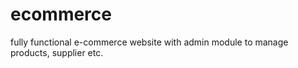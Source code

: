# ecommerce
fully functional e-commerce website with admin module to manage products, supplier etc.
